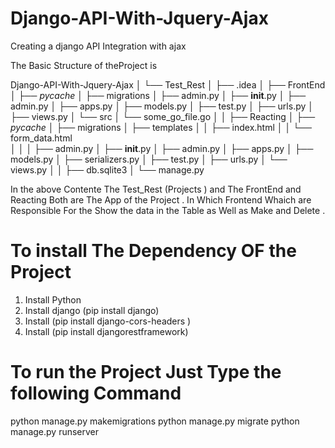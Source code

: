 # Django-API-With-Jquery-Ajax
Creating a django API Integration with ajax


The Basic Structure of theProject is

Django-API-With-Jquery-Ajax
│ 
└── Test_Rest
    │ 
    ├── .idea
    │ 
    ├── FrontEnd
    │   ├── _pycache_
    │   ├── migrations
    │   ├── admin.py
    │   ├── __init__.py
    │   ├── admin.py
    │   ├── apps.py
    │   ├── models.py
    │   ├── test.py
    │   ├── urls.py
    │   ├── views.py
    │   └── src
    │       └── some_go_file.go
    │ 
    │ 
    ├── Reacting
    │   ├── _pycache_
    │   ├── migrations
    │   ├── templates
    │   │   ├── index.html
    │   │   └── form_data.html     
    │   │ 
    │   ├── admin.py
    │   ├── __init__.py
    │   ├── admin.py
    │   ├── apps.py
    │   ├── models.py
    │   ├── serializers.py
    │   ├── test.py
    │   ├── urls.py
    │   └── views.py
    │ 
    │ 
    ├── db.sqlite3
    │ 
    └── manage.py
    
    
    
In the above Contente The Test_Rest (Projects ) and The FrontEnd and Reacting Both are The App of the Project . In Which Frontend Whaich are  Responsible For the Show the data in the Table as Well as Make and Delete .



# To install The Dependency OF the Project
1. Install Python 
2. Install django (pip install django)
3. Install (pip install django-cors-headers )
4. Install (pip install djangorestframework)


# To run the Project Just Type the following Command 

python manage.py makemigrations
python manage.py migrate
python manage.py runserver

